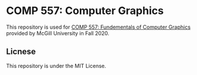 # COMP 557: Computer Graphics  
This repository is used for [COMP 557: Fundementals of Computer Graphics](https://www.mcgill.ca/study/2020-2021/courses/comp-557) provided by McGill University in Fall 2020.   

## Licnese  
This repository is under the MIT License.  